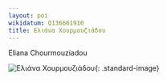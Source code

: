 ```yaml
---
layout: poi
wikidatum: Q136661910
title: Ελιάνα Χουρμουζιάδου
---
```


Eliana Chourmouziadou

![Ελιάνα Χουρμουζιάδου](https://bookpress.gr/images/2022/10-OKTOVRIOS/eliana_2.jpg){: .standard-image}
